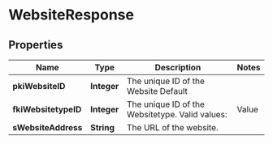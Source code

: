

# WebsiteResponse

## Properties

Name | Type | Description | Notes
------------ | ------------- | ------------- | -------------
**pkiWebsiteID** | **Integer** | The unique ID of the Website Default | 
**fkiWebsitetypeID** | **Integer** | The unique ID of the Websitetype.  Valid values:  |Value|Description| |-|-| |1|Website| |2|Twitter| |3|Facebook| |4|Survey| | 
**sWebsiteAddress** | **String** | The URL of the website. | 




